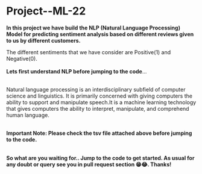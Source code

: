 # Project--ML-22

<table>
  
**In this project we have build the NLP (Natural Language Processing) Model for predicting sentiment analysis based on different reviews given to us by different customers.**

The different sentiments that we have consider are Positive(1) and Negative(0).<br></br>
**Lets first understand NLP before jumping to the code**...<br></br>


Natural language processing is an interdisciplinary subfield of computer science and linguistics. It is primarily concerned with giving computers the ability to support and manipulate speech.It is a machine learning technology that gives computers the ability to interpret, manipulate, and comprehend human language.<br></br>


**Important Note: Please check the tsv file attached above before jumping to the code.**


  
</table>

**So what are you waiting for.. Jump to the code to get started. As usual for any doubt or query see you in pull request section 😁😂. Thanks!**
